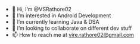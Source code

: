 - 👋 Hi, I’m @VSRathore02
- 👀 I’m interested in Android Development
- 🌱 I’m currently learning Java & DSA
- 💞️ I’m looking to collaborate on different dev stuff
- 📫 How to reach me at vire.rathore02@gmail.com

<!---
VSRathore02/VSRathore02 is a ✨ special ✨ repository because its `README.md` (this file) appears on your GitHub profile.
You can click the Preview link to take a look at your changes.
--->
